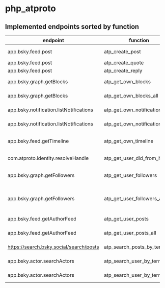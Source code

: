 # php_atproto

## Implemented endpoints sorted by function

| endpoint                                | function                      | description                                                                            |
| --------------------------------------- | ----------------------------- | -------------------------------------------------------------------------------------- |
| app.bsky.feed.post                      | atp_create_post               | Creates a post on the own feed                                                         |
| app.bsky.feed.post                      | atp_create_quote              | Creates a quote post                                                                   |
| app.bsky.feed.post                      | atp_create_reply              | Creates a reply to a post                                                              |
| app.bsky.graph.getBlocks                | atp_get_own_blocks            | Returns ALL blocks of the current used account                                         |
| app.bsky.graph.getBlocks                | atp_get_own_blocks_all        | Returns ALL blocks of the current used account                                         |
| app.bsky.notification.listNotifications | atp_get_own_notifications     | Returns the own notifications (limited)                                                |
| app.bsky.notification.listNotifications | atp_get_own_notifications_all | Returns ALL own notifications                                                          |
| app.bsky.feed.getTimeline               | atp_get_own_timeline          | returns the number of entries defined from the own timeline                            |
| com.atproto.identity.resolveHandle      | atp_get_user_did_from_handle  | returns the did of a given handle (f.e. schnoog.eu)                                    |
| app.bsky.graph.getFollowers             | atp_get_user_followers        | atp_get_user_followers returns the followers of a user handle (limited)                |
| app.bsky.graph.getFollowers             | atp_get_user_followers_all    | atp_get_user_followers_all returns ALL the followers of a user handle in a handy array |
| app.bsky.feed.getAuthorFeed             | atp_get_user_posts            | get posts from the feed of a user                                                      |
| app.bsky.feed.getAuthorFeed             | atp_get_user_posts_all        | get ALL posts from the feed of a user                                                  |
| https://search.bsky.social/search/posts | atp_search_posts_by_term      | Search posts by searchterm - non API call                                              |
| app.bsky.actor.searchActors             | atp_search_user_by_term       | Returns ALL persons / actors for a search term                                         |
| app.bsky.actor.searchActors             | atp_search_user_by_termAll    | Returns ALL persons / actors for a search term                                         |
